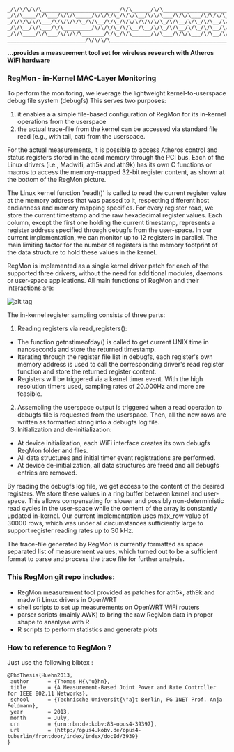 ```
_/\/\/\/\/\_________________________/\/\______/\/\_______________________
_/\/\____/\/\___/\/\/\_____/\/\/\/\_/\/\/\__/\/\/\___/\/\/\___/\/\/\/\___
_/\/\/\/\/\___/\/\/\/\/\_/\/\__/\/\_/\/\/\/\/\/\/\_/\/\__/\/\_/\/\__/\/\_
_/\/\__/\/\___/\/\_________/\/\/\/\_/\/\__/\__/\/\_/\/\__/\/\_/\/\__/\/\_
_/\/\____/\/\___/\/\/\/\_______/\/\_/\/\______/\/\___/\/\/\___/\/\__/\/\_
_________________________/\/\/\/\________________________________________
```
**...provides a measurement tool set for wireless research with Atheros WiFi hardware**

### RegMon - in-Kernel MAC-Layer Monitoring
To perform the monitoring, we leverage the lightweight kernel-to-userspace debug file system (debugfs)
This serves two purposes:

1. it enables a a simple file-based configuration of RegMon for its in-kernel operations from the userspace
2. the actual trace-file from the kernel can be accessed via standard file read (e.g., with tail, cat) from the userspace.

For the actual measurements, it is possible to access Atheros control and status registers stored in the card memory through the PCI bus. Each of the Linux drivers (i.e., Madwifi, ath5k and ath9k) has its own C functions or macros to access the memory-mapped 32-bit register content, as shown at the bottom of the RegMon picture.

The Linux kernel function 'readl()' is called to read the current register value at the memory address that was passed to it, respecting different host endianness and memory mapping specifics. For every register read, we store the current timestamp and the raw hexadecimal register values. Each column, except the first one holding the current timestamp, represents a register address specified through debugfs from the user-space. In our current implementation, we can monitor up to 12 registers in parallel. 
The main limiting factor for the number of registers is the memory footprint of the data structure to hold these values in the kernel.

RegMon is implemented as a single kernel driver patch  for each of the supported three drivers, without the need for additional modules, daemons or user-space applications.
All main functions of RegMon and their interactions are:

![alt tag](https://cloud.githubusercontent.com/assets/1880886/8918836/070378ec-34bb-11e5-9452-9825a0f52bfa.jpg)

The in-kernel register sampling consists of three  parts:

1. Reading registers via read_registers():
 - The function getnstimeofday() is called to get current UNIX time in nanoseconds  and store the returned timestamp.
 - Iterating through the register file list in debugfs, each register's own memory address is used to call the corresponding driver's read register function and store the returned register content. 
 - Registers will be triggered via a kernel timer event. With the high resolution timers used, sampling rates of 20.000Hz  and more are feasible.
2. Assembling the userspace output is triggered when a read operation to debugfs file	is requested from the userspace. Then, all the new rows are written as formatted string into a debugfs log file.
3. Initialization and de-initialization:
 - At device initialization, each WiFi interface creates its own debugfs RegMon folder and files.
 - All data structures and initial timer event registrations are performed.
 - At device de-initialization, all data structures are freed and all debugfs entries are removed.

By reading the debugfs log file, we get access to the content of the desired registers. We store these values in a ring buffer between kernel and user-space. This allows compensating for slower and possibly non-deterministic read cycles in the user-space while the content of the array is constantly updated in-kernel. Our current implementation uses max_row value of 30000 rows, which was under all circumstances sufficiently large to support register reading rates up to 30 kHz.

The trace-file generated by RegMon is currently formatted as space separated list of measurement values, which turned out to be a sufficient format to parse and process the trace file for further analysis.




### This RegMon git repo includes:

- RegMon measurement tool provided as patches for ath5k, ath9k and madwifi Linux drivers in OpenWRT
- shell scripts to set up measurements on OpenWRT WiFi routers
- parser scripts (mainly AWK) to bring the raw RegMon data in proper shape to ananlyse with R
- R scripts to perform statistics and generate plots

### How to reference to  RegMon ?
Just use the following bibtex :
```
@PhdThesis{Huehn2013,
 author      = {Thomas H{\"u}hn},
 title       = {A Measurement-Based Joint Power and Rate Controller for IEEE 802.11 Networks},
 school      = {Technische Universit{\"a}t Berlin, FG INET Prof. Anja Feldmann},
 year        = 2013,
 month       = July,
 urn         = {urn:nbn:de:kobv:83-opus4-39397},
 url         = {http://opus4.kobv.de/opus4-tuberlin/frontdoor/index/index/docId/3939}
}
```
